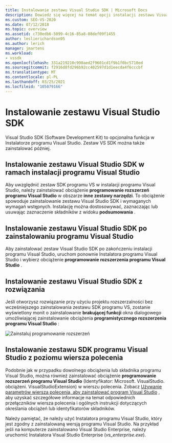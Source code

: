 ```yaml
---
title: Instalowanie zestawu Visual Studio SDK | Microsoft Docs
description: Dowiedz się więcej na temat opcji instalacji zestawu Visual Studio Software Development Kit, w tym podczas instalacji programu Visual Studio.
ms.custom: SEO-VS-2020
ms.date: 07/12/2018
ms.topic: overview
ms.assetid: c730edb6-5099-4c16-85a8-08def09f1455
author: leslierichardson95
ms.author: lerich
manager: jmartens
ms.workload:
- vssdk
ms.openlocfilehash: 331a219210c990aed2f9601cd1f9b1f0bc5710ed
ms.sourcegitcommit: f2916d8fd296b92cc402597d1d1eecda4f6cccbf
ms.translationtype: MT
ms.contentlocale: pl-PL
ms.lasthandoff: 03/25/2021
ms.locfileid: "105079166"
---
```

# <a name="install-the-visual-studio-sdk"></a>Instalowanie zestawu Visual Studio SDK

Visual Studio SDK (Software Development Kit) to opcjonalna funkcja w Instalatorze programu Visual Studio. Zestaw VS SDK można także zainstalować później.

## <a name="install-the-visual-studio-sdk-as-part-of-a-visual-studio-installation"></a>Instalowanie zestawu Visual Studio SDK w ramach instalacji programu Visual Studio

Aby uwzględnić zestaw SDK programu VS w instalacji programu Visual Studio, należy zainstalować obciążenie **programowanie rozszerzeń programu Visual Studio** w obszarze **inne zestawy narzędzi**. To obciążenie spowoduje zainstalowanie zestawu Visual Studio SDK i wymaganych wymagań wstępnych. Instalację można dostosowywać, zaznaczając lub usuwając zaznaczenie składników z widoku **podsumowania** .

## <a name="install-the-visual-studio-sdk-after-installing-visual-studio"></a>Instalowanie zestawu Visual Studio SDK po zainstalowaniu programu Visual Studio

Aby zainstalować zestaw Visual Studio SDK po zakończeniu instalacji programu Visual Studio, uruchom ponownie Instalatora programu Visual Studio i wybierz obciążenie **programowanie rozszerzenia programu Visual Studio** .

## <a name="install-the-visual-studio-sdk-from-a-solution"></a>Instalowanie zestawu Visual Studio SDK z rozwiązania

Jeśli otworzysz rozwiązanie przy użyciu projektu rozszerzalności bez wcześniejszego zainstalowania zestawu SDK programu VS, zostanie wyświetlony monit o zainstalowanie **brakującej funkcji** okna dialogowego umożliwiającej zainstalowanie obciążenia **programistycznego rozszerzenia programu Visual Studio** :

![Zainstaluj programowanie rozszerzeń](../extensibility/media/install-extension-development.png "Zainstaluj programowanie rozszerzeń")

## <a name="install-the-visual-studio-sdk-from-the-command-line"></a>Instalowanie zestawu SDK programu Visual Studio z poziomu wiersza polecenia

Podobnie jak w przypadku dowolnego obciążenia lub składnika programu Visual Studio, można również zainstalować obciążenie **programowanie rozszerzeń programu Visual Studio** (Identyfikator: Microsoft. VisualStudio. obciążeni. VisualStudioExtension) w wierszu polecenia. Zobacz [Używanie parametrów wiersza polecenia, aby zainstalować program Visual Studio](../install/use-command-line-parameters-to-install-visual-studio.md) , aby uzyskać szczegółowe informacje na temat odpowiednich przełączników wiersza polecenia i ogólnych instrukcji dotyczących określania obciążeń lub identyfikatorów składników.

Należy pamiętać, że należy użyć Instalatora programu Visual Studio, który jest zgodny z zainstalowaną wersją programu Visual Studio. Na przykład jeśli na komputerze zainstalowano Visual Studio Enterprise, należy uruchomić Instalatora Visual Studio Enterprise (*vs_enterprise.exe*).
